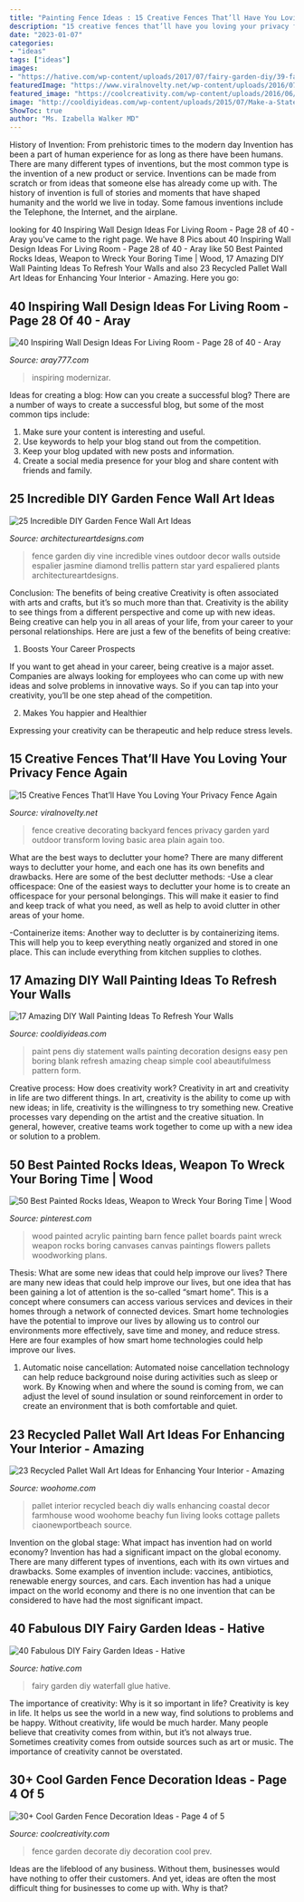 ```yaml
---
title: "Painting Fence Ideas : 15 Creative Fences That’ll Have You Loving Your Privacy Fence Again"
description: "15 creative fences that’ll have you loving your privacy fence again"
date: "2023-01-07"
categories:
- "ideas"
tags: ["ideas"]
images:
- "https://hative.com/wp-content/uploads/2017/07/fairy-garden-diy/39-fairy-garden-diy-ideas-tutorials.jpg"
featuredImage: "https://www.viralnovelty.net/wp-content/uploads/2016/07/1-Get-Creative-With-These-23-Fence-Decorating-Ideas-and-Transform-Your-Backyard.jpg"
featured_image: "https://coolcreativity.com/wp-content/uploads/2016/06/9Cool-DIY-Ideas-To-Decorate-Your-Garden-Fence.jpg"
image: "http://cooldiyideas.com/wp-content/uploads/2015/07/Make-a-Statement-Wall-with-Paint-Pens.jpg"
ShowToc: true
author: "Ms. Izabella Walker MD"
---
```



History of Invention: From prehistoric times to the modern day
Invention has been a part of human experience for as long as there have been humans. There are many different types of inventions, but the most common type is the invention of a new product or service. Inventions can be made from scratch or from ideas that someone else has already come up with. The history of invention is full of stories and moments that have shaped humanity and the world we live in today. Some famous inventions include the Telephone, the Internet, and the airplane.

	

		
looking for 40 Inspiring Wall Design Ideas For Living Room - Page 28 of 40 - Aray you've came to the right page. We have 8 Pics about 40 Inspiring Wall Design Ideas For Living Room - Page 28 of 40 - Aray like 50 Best Painted Rocks Ideas, Weapon to Wreck Your Boring Time | Wood, 17 Amazing DIY Wall Painting Ideas To Refresh Your Walls and also 23 Recycled Pallet Wall Art Ideas for Enhancing Your Interior - Amazing. Here you go:
		
    
## 40 Inspiring Wall Design Ideas For Living Room - Page 28 Of 40 - Aray

<img loading=lazy src="https://aray777.com/wp-content/uploads/2020/02/mtxx32-1.jpg" onerror="this.onerror=null;this.src='https://tse2.mm.bing.net/th?id=OIP.tZRN6dfRj2w5DT_AEyJQoAHaJN&amp;pid=15.1';" alt="40 Inspiring Wall Design Ideas For Living Room - Page 28 of 40 - Aray">

_Source: aray777.com_

>inspiring modernizar. 

	

Ideas for creating a blog: How can you create a successful blog?
There are a number of ways to create a successful blog, but some of the most common tips include: 
1. Make sure your content is interesting and useful.
2. Use keywords to help your blog stand out from the competition.
3. Keep your blog updated with new posts and information.
4. Create a social media presence for your blog and share content with friends and family.

    
## 25 Incredible DIY Garden Fence Wall Art Ideas

<img loading=lazy src="http://www.architectureartdesigns.com/wp-content/uploads/2014/04/211-630x839.jpg" onerror="this.onerror=null;this.src='https://tse1.mm.bing.net/th?id=OIP.-NcO6bEJ6g7gYw22wNFaNAHaJ3&amp;pid=15.1';" alt="25 Incredible DIY Garden Fence Wall Art Ideas">

_Source: architectureartdesigns.com_

>fence garden diy vine incredible vines outdoor decor walls outside espalier jasmine diamond trellis pattern star yard espaliered plants architectureartdesigns. 

	

Conclusion: The benefits of being creative
Creativity is often associated with arts and crafts, but it’s so much more than that. Creativity is the ability to see things from a different perspective and come up with new ideas. Being creative can help you in all areas of your life, from your career to your personal relationships.
Here are just a few of the benefits of being creative:

1. Boosts Your Career Prospects

If you want to get ahead in your career, being creative is a major asset. Companies are always looking for employees who can come up with new ideas and solve problems in innovative ways. So if you can tap into your creativity, you’ll be one step ahead of the competition.

2. Makes You happier and Healthier

Expressing your creativity can be therapeutic and help reduce stress levels.

    
## 15 Creative Fences That’ll Have You Loving Your Privacy Fence Again

<img loading=lazy src="https://www.viralnovelty.net/wp-content/uploads/2016/07/1-Get-Creative-With-These-23-Fence-Decorating-Ideas-and-Transform-Your-Backyard.jpg" onerror="this.onerror=null;this.src='https://tse3.mm.bing.net/th?id=OIP.zU2gfJQC2VTTmr1xgtHe_wHaEK&amp;pid=15.1';" alt="15 Creative Fences That’ll Have You Loving Your Privacy Fence Again">

_Source: viralnovelty.net_

>fence creative decorating backyard fences privacy garden yard outdoor transform loving basic area plain again too. 

	

What are the best ways to declutter your home?
There are many different ways to declutter your home, and each one has its own benefits and drawbacks. Here are some of the best declutter methods: 
-Use a clear officespace: One of the easiest ways to declutter your home is to create an officespace for your personal belongings. This will make it easier to find and keep track of what you need, as well as help to avoid clutter in other areas of your home. 

-Containerize items: Another way to declutter is by containerizing items. This will help you to keep everything neatly organized and stored in one place. This can include everything from kitchen supplies to clothes.

    
## 17 Amazing DIY Wall Painting Ideas To Refresh Your Walls

<img loading=lazy src="http://cooldiyideas.com/wp-content/uploads/2015/07/Make-a-Statement-Wall-with-Paint-Pens.jpg" onerror="this.onerror=null;this.src='https://tse2.mm.bing.net/th?id=OIP.zqB0R9tQCKmFtH8L1yxhOwHaLH&amp;pid=15.1';" alt="17 Amazing DIY Wall Painting Ideas To Refresh Your Walls">

_Source: cooldiyideas.com_

>paint pens diy statement walls painting decoration designs easy pen boring blank refresh amazing cheap simple cool abeautifulmess pattern form. 

	

Creative process: How does creativity work?
Creativity in art and creativity in life are two different things. In art, creativity is the ability to come up with new ideas; in life, creativity is the willingness to try something new. Creative processes vary depending on the artist and the creative situation. In general, however, creative teams work together to come up with a new idea or solution to a problem.

    
## 50 Best Painted Rocks Ideas, Weapon To Wreck Your Boring Time | Wood

<img loading=lazy src="https://i.pinimg.com/736x/9b/7b/81/9b7b8176033dcf5fed058899a8b22280.jpg" onerror="this.onerror=null;this.src='https://tse1.mm.bing.net/th?id=OIP.-F8k6YEXloEL5mRYuQ510gHaJ3&amp;pid=15.1';" alt="50 Best Painted Rocks Ideas, Weapon to Wreck Your Boring Time | Wood">

_Source: pinterest.com_

>wood painted acrylic painting barn fence pallet boards paint wreck weapon rocks boring canvases canvas paintings flowers pallets woodworking plans. 

	

Thesis: What are some new ideas that could help improve our lives?
There are many new ideas that could help improve our lives, but one idea that has been gaining a lot of attention is the so-called “smart home”. This is a concept where consumers can access various services and devices in their homes through a network of connected devices. Smart home technologies have the potential to improve our lives by allowing us to control our environments more effectively, save time and money, and reduce stress. Here are four examples of how smart home technologies could help improve our lives.
1. Automatic noise cancellation: Automated noise cancellation technology can help reduce background noise during activities such as sleep or work. By Knowing when and where the sound is coming from, we can adjust the level of sound insulation or sound reinforcement in order to create an environment that is both comfortable and quiet.


    
## 23 Recycled Pallet Wall Art Ideas For Enhancing Your Interior - Amazing

<img loading=lazy src="http://www.woohome.com/wp-content/uploads/2015/06/Pallet-Wall-Art-Woohome-15.jpg" onerror="this.onerror=null;this.src='https://tse2.mm.bing.net/th?id=OIP.Udk8yQKM30rocvVYzy4WLgHaNK&amp;pid=15.1';" alt="23 Recycled Pallet Wall Art Ideas for Enhancing Your Interior - Amazing">

_Source: woohome.com_

>pallet interior recycled beach diy walls enhancing coastal decor farmhouse wood woohome beachy fun living looks cottage pallets ciaonewportbeach source. 

	

Invention on the global stage: What impact has invention had on world economy?
Invention has had a significant impact on the global economy. There are many different types of inventions, each with its own virtues and drawbacks. Some examples of invention include: vaccines, antibiotics, renewable energy sources, and cars. Each invention has had a unique impact on the world economy and there is no one invention that can be considered to have had the most significant impact.

    
## 40 Fabulous DIY Fairy Garden Ideas - Hative

<img loading=lazy src="https://hative.com/wp-content/uploads/2017/07/fairy-garden-diy/39-fairy-garden-diy-ideas-tutorials.jpg" onerror="this.onerror=null;this.src='https://tse3.mm.bing.net/th?id=OIP.nrGC4VbqGBCbXvcamnx1BwAAAA&amp;pid=15.1';" alt="40 Fabulous DIY Fairy Garden Ideas - Hative">

_Source: hative.com_

>fairy garden diy waterfall glue hative. 

	

The importance of creativity: Why is it so important in life?
Creativity is key in life. It helps us see the world in a new way, find solutions to problems and be happy. Without creativity, life would be much harder. Many people believe that creativity comes from within, but it’s not always true. Sometimes creativity comes from outside sources such as art or music. The importance of creativity cannot be overstated.

    
## 30+ Cool Garden Fence Decoration Ideas - Page 4 Of 5

<img loading=lazy src="https://coolcreativity.com/wp-content/uploads/2016/06/9Cool-DIY-Ideas-To-Decorate-Your-Garden-Fence.jpg" onerror="this.onerror=null;this.src='https://tse1.mm.bing.net/th?id=OIP.TbclXT7EXLReJvq50rP6rgHaLG&amp;pid=15.1';" alt="30+ Cool Garden Fence Decoration Ideas - Page 4 of 5">

_Source: coolcreativity.com_

>fence garden decorate diy decoration cool prev. 

	

Ideas are the lifeblood of any business. Without them, businesses would have nothing to offer their customers. And yet, ideas are often the most difficult thing for businesses to come up with. Why is that?

